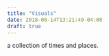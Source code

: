 ```yaml
---
title: "Visuals"
date: 2018-08-14T13:21:49-04:00
draft: true
---
```


a collection of times and places. 
